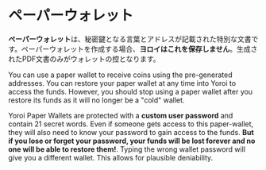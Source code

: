 # ペーパーウォレット

**ペーパーウォレット**は、秘密鍵となる言葉とアドレスが記載された特別な文書です。ペーパーウォレットを作成する場合、**ヨロイはこれを保存しません**。生成されたPDF文書のみがウォレットの控となります。

You can use a paper wallet to receive coins using the pre-generated addresses. You can restore your paper wallet at any time into Yoroi to access the funds. However, you should stop using a paper wallet after you restore its funds as it will no longer be a "cold" wallet.

Yoroi Paper Wallets are protected with a **custom user password** and contain 21 secret words. Even if someone gets access to this paper-wallet, they will also need to know your password to gain access to the funds. **But if you lose or forget your password, your funds will be lost forever and no one will be able to restore them!**. Typing the wrong wallet password will give you a different wallet. This allows for plausible deniability.